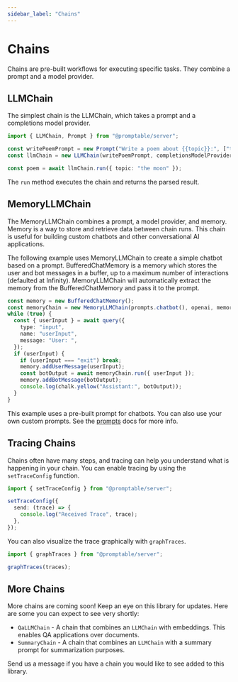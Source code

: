 ```yaml
---
sidebar_label: "Chains"
---
```


# Chains

Chains are pre-built workflows for executing specific tasks. They combine a prompt and a model provider.

## LLMChain

The simplest chain is the LLMChain, which takes a prompt and a completions model provider.

```typescript
import { LLMChain, Prompt } from "@promptable/server";

const writePoemPrompt = new Prompt("Write a poem about {{topic}}:", ["topic"]);
const llmChain = new LLMChain(writePoemPrompt, completionsModelProvider);

const poem = await llmChain.run({ topic: "the moon" });
```

The `run` method executes the chain and returns the parsed result.

## MemoryLLMChain

The MemoryLLMChain combines a prompt, a model provider, and memory. Memory is a way to store and retrieve data between chain runs. This chain is useful for building custom chatbots and other conversational AI applications.

The following example uses MemoryLLMChain to create a simple chatbot based on a prompt. BufferedChatMemory is a memory which stores the user and bot messages in a buffer, up to a maximum number of interactions (defaulted at Infinity). MemoryLLMChain will automatically extract the memory from the BufferedChatMemory and pass it to the prompt.

```typescript
const memory = new BufferedChatMemory();
const memoryChain = new MemoryLLMChain(prompts.chatbot(), openai, memory);
while (true) {
  const { userInput } = await query({
    type: "input",
    name: "userInput",
    message: "User: ",
  });
  if (userInput) {
    if (userInput === "exit") break;
    memory.addUserMessage(userInput);
    const botOutput = await memoryChain.run({ userInput });
    memory.addBotMessage(botOutput);
    console.log(chalk.yellow("Assistant:", botOutput));
  }
}
```

This example uses a pre-built prompt for chatbots. You can also use your own custom prompts. See the [prompts](./prompts.md) docs for more info.

## Tracing Chains

Chains often have many steps, and tracing can help you understand what is happening in your chain. You can enable tracing by using the `setTraceConfig` function.

```typescript
import { setTraceConfig } from "@promptable/server";

setTraceConfig({
  send: (trace) => {
    console.log("Received Trace", trace);
  },
});
```

You can also visualize the trace graphically with `graphTraces`.

```typescript
import { graphTraces } from "@promptable/server";

graphTraces(traces);
```

## More Chains

More chains are coming soon! Keep an eye on this library for updates. Here are some you can expect to see very shortly:

- `QaLLMChain` - A chain that combines an `LLMChain` with embeddings. This enables QA applications over documents.
- `SummaryChain` - A chain that combines an `LLMChain` with a summary prompt for summarization purposes.

Send us a message if you have a chain you would like to see added to this library.
